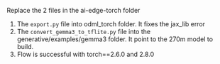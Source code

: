 Replace the 2 files in the ai-edge-torch folder

1. The `export.py` file into odml_torch folder. It fixes the jax_lib error
2. The `convert_gemma3_to_tflite.py` file into the generative/examples/gemma3 folder. It point to the 270m model to build.
3. Flow is successful with torch==2.6.0 and 2.8.0
